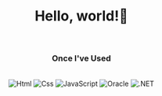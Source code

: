 <div align="center"> 
    <h1>Hello, world!🥑</h1> 
    <br>
        <h3>Once I've Used</h3>
        <br>
        <img alt="Html" src ="https://img.shields.io/badge/HTML5-E34F26.svg?&style=for-the-badge&logo=HTML5&logoColor=white"/> 
        <img alt="Css" src ="https://img.shields.io/badge/CSS3-1572B6.svg?&style=for-the-badge&logo=CSS3&logoColor=white"/> 
        <img alt="JavaScript" src ="https://img.shields.io/badge/JavaScriipt-F7DF1E.svg?&style=for-the-badge&logo=JavaScript&logoColor=black"/> 
        <img alt="Oracle" src ="https://img.shields.io/badge/Oracle-F80000.svg?&style=for-the-badge&logo=Oracle&logoColor=white"/>
        <img alt=".NET" src ="https://img.shields.io/badge/.NET-512BD4.svg?&style=for-the-badge&logo=.NET&logoColor=white"/>
</div>
